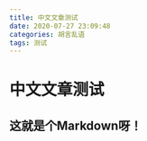 ```yaml
---
title: 中文文章测试
date: 2020-07-27 23:09:48
categories: 胡言乱语
tags: 测试
---
```


# 中文文章测试

## 这就是个Markdown呀！

